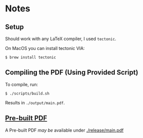# Notes

## Setup

Should work with any LaTeX compiler, I used `tectonic`. 

On MacOS you can install tectonic VIA:

```
$ brew install tectonic
```

## Compiling the PDF (Using Provided Script)

To compile, run:

```shell
$ ./scripts/build.sh
```

Results in `./output/main.pdf`. 

## [Pre-built PDF](./release/main.pdf)
A Pre-built PDF *may be* available under [./release/main.pdf](./release/main.pdf)
